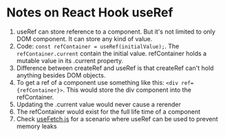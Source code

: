 # Notes on React Hook useRef

1. useRef can store reference to a component. But it's not limited to only DOM component. It can store any kind of value. 
2. Code: `const refContainer = useRef(initialValue);`. The `refContainer.current` contain the initial value. refContainer holds a mutable value in its .current property.
3. Difference between createRef and useRef is that createRef can't hold anything besides DOM objects.
4. To get a ref of a component use something like this: `<div ref={refContainer}>`. This would store the div component into the refContainer.
5. Updating the .current value would never cause a rerender
6. The refContainer would exist for the full life time of a component
7. Check [useFetch.js](./src/useFetch.js) for a scenario where useRef can be used to prevent memory leaks
